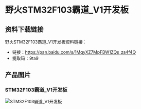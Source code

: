 # 野火STM32F103霸道_V1开发板

## 资料下载链接
野火STM32F103霸道_V1开发板资料链接：
* 链接：https://pan.baidu.com/s/1MqyXZ7MpFBW1ZQs_za4f4Q 
* 提取码：9ta9 



## 产品图片
### STM32F103霸道_V1开发板
![STM32F103霸道_V1开发板](https://raw.githubusercontent.com/wiki/Embdefire/products/images/STM32系列产品/STM32F103霸道_V1开发板/STM32F103霸道_V1开发板.jpg)
